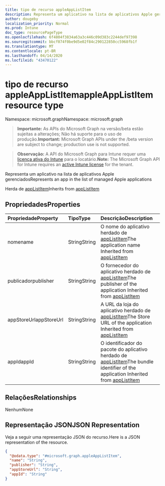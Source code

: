 ```yaml
---
title: tipo de recurso appleAppListItem
description: Representa um aplicativo na lista de aplicativos Apple gerenciados
author: dougeby
localization_priority: Normal
ms.prod: Intune
doc_type: resourcePageType
ms.openlocfilehash: 6f4804f3834a63a3c446c09d383c2244def97398
ms.sourcegitcommit: bbcf074f0be9d5e02f84c290122850cc5968fb1f
ms.translationtype: MT
ms.contentlocale: pt-BR
ms.lasthandoff: 04/14/2020
ms.locfileid: "43470122"
---
```

# <a name="appleapplistitem-resource-type"></a><span data-ttu-id="36b2b-103">tipo de recurso appleAppListItem</span><span class="sxs-lookup"><span data-stu-id="36b2b-103">appleAppListItem resource type</span></span>

<span data-ttu-id="36b2b-104">Namespace: microsoft.graph</span><span class="sxs-lookup"><span data-stu-id="36b2b-104">Namespace: microsoft.graph</span></span>

> <span data-ttu-id="36b2b-105">**Importante:** As APIs do Microsoft Graph na versão/beta estão sujeitas a alterações; Não há suporte para o uso de produção.</span><span class="sxs-lookup"><span data-stu-id="36b2b-105">**Important:** Microsoft Graph APIs under the /beta version are subject to change; production use is not supported.</span></span>

> <span data-ttu-id="36b2b-106">**Observação:** A API do Microsoft Graph para Intune requer uma [licença ativa do Intune](https://go.microsoft.com/fwlink/?linkid=839381) para o locatário.</span><span class="sxs-lookup"><span data-stu-id="36b2b-106">**Note:** The Microsoft Graph API for Intune requires an [active Intune license](https://go.microsoft.com/fwlink/?linkid=839381) for the tenant.</span></span>

<span data-ttu-id="36b2b-107">Representa um aplicativo na lista de aplicativos Apple gerenciados</span><span class="sxs-lookup"><span data-stu-id="36b2b-107">Represents an app in the list of managed Apple applications</span></span>


<span data-ttu-id="36b2b-108">Herda de [appListItem](../resources/intune-deviceconfig-applistitem.md)</span><span class="sxs-lookup"><span data-stu-id="36b2b-108">Inherits from [appListItem](../resources/intune-deviceconfig-applistitem.md)</span></span>

## <a name="properties"></a><span data-ttu-id="36b2b-109">Propriedades</span><span class="sxs-lookup"><span data-stu-id="36b2b-109">Properties</span></span>
|<span data-ttu-id="36b2b-110">Propriedade</span><span class="sxs-lookup"><span data-stu-id="36b2b-110">Property</span></span>|<span data-ttu-id="36b2b-111">Tipo</span><span class="sxs-lookup"><span data-stu-id="36b2b-111">Type</span></span>|<span data-ttu-id="36b2b-112">Descrição</span><span class="sxs-lookup"><span data-stu-id="36b2b-112">Description</span></span>|
|:---|:---|:---|
|<span data-ttu-id="36b2b-113">nome</span><span class="sxs-lookup"><span data-stu-id="36b2b-113">name</span></span>|<span data-ttu-id="36b2b-114">String</span><span class="sxs-lookup"><span data-stu-id="36b2b-114">String</span></span>|<span data-ttu-id="36b2b-115">O nome do aplicativo herdado de [appListItem](../resources/intune-deviceconfig-applistitem.md)</span><span class="sxs-lookup"><span data-stu-id="36b2b-115">The application name Inherited from [appListItem](../resources/intune-deviceconfig-applistitem.md)</span></span>|
|<span data-ttu-id="36b2b-116">publicador</span><span class="sxs-lookup"><span data-stu-id="36b2b-116">publisher</span></span>|<span data-ttu-id="36b2b-117">String</span><span class="sxs-lookup"><span data-stu-id="36b2b-117">String</span></span>|<span data-ttu-id="36b2b-118">O fornecedor do aplicativo herdado de [appListItem](../resources/intune-deviceconfig-applistitem.md)</span><span class="sxs-lookup"><span data-stu-id="36b2b-118">The publisher of the application Inherited from [appListItem](../resources/intune-deviceconfig-applistitem.md)</span></span>|
|<span data-ttu-id="36b2b-119">appStoreUrl</span><span class="sxs-lookup"><span data-stu-id="36b2b-119">appStoreUrl</span></span>|<span data-ttu-id="36b2b-120">String</span><span class="sxs-lookup"><span data-stu-id="36b2b-120">String</span></span>|<span data-ttu-id="36b2b-121">A URL da loja do aplicativo herdado de [appListItem](../resources/intune-deviceconfig-applistitem.md)</span><span class="sxs-lookup"><span data-stu-id="36b2b-121">The Store URL of the application Inherited from [appListItem](../resources/intune-deviceconfig-applistitem.md)</span></span>|
|<span data-ttu-id="36b2b-122">appId</span><span class="sxs-lookup"><span data-stu-id="36b2b-122">appId</span></span>|<span data-ttu-id="36b2b-123">String</span><span class="sxs-lookup"><span data-stu-id="36b2b-123">String</span></span>|<span data-ttu-id="36b2b-124">O identificador do pacote do aplicativo herdado de [appListItem](../resources/intune-deviceconfig-applistitem.md)</span><span class="sxs-lookup"><span data-stu-id="36b2b-124">The bundle identifier of the application Inherited from [appListItem](../resources/intune-deviceconfig-applistitem.md)</span></span>|

## <a name="relationships"></a><span data-ttu-id="36b2b-125">Relações</span><span class="sxs-lookup"><span data-stu-id="36b2b-125">Relationships</span></span>
<span data-ttu-id="36b2b-126">Nenhum</span><span class="sxs-lookup"><span data-stu-id="36b2b-126">None</span></span>

## <a name="json-representation"></a><span data-ttu-id="36b2b-127">Representação JSON</span><span class="sxs-lookup"><span data-stu-id="36b2b-127">JSON Representation</span></span>
<span data-ttu-id="36b2b-128">Veja a seguir uma representação JSON do recurso.</span><span class="sxs-lookup"><span data-stu-id="36b2b-128">Here is a JSON representation of the resource.</span></span>
<!-- {
  "blockType": "resource",
  "@odata.type": "microsoft.graph.appleAppListItem"
}
-->
``` json
{
  "@odata.type": "#microsoft.graph.appleAppListItem",
  "name": "String",
  "publisher": "String",
  "appStoreUrl": "String",
  "appId": "String"
}
```



